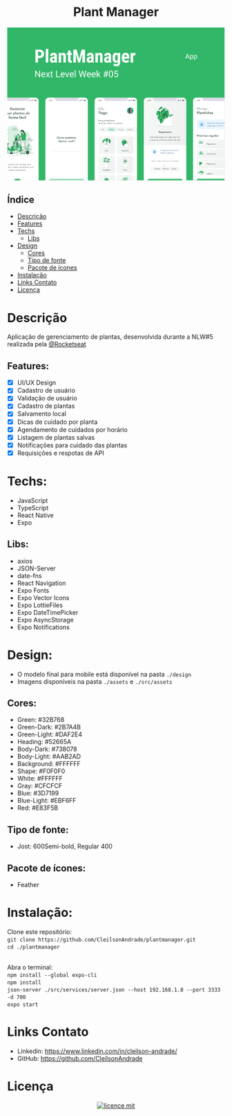 <div align="center">
    <h1 align="center">Plant Manager</h1>
    <img src="./design/design.png" alt="Logo" width="800">
</div>

## Índice

* [Descrição](#descrição)
* [Features](#features) 
* [Techs](#techs)
  * [Libs](#Libs)
* [Design](#design)
  * [Cores](#cores)
  * [Tipo de fonte](#tipo-de-fonte)
  * [Pacote de ícones](#pacote-de-ícones)
* [Instalação](#instalação)
* [Links Contato](#links-contato)
* [Licença](#licença)

# Descrição
Aplicação de gerenciamento de plantas, desenvolvida durante a NLW#5 realizada pela <a href="https://github.com/Rocketseat">@Rocketseat</a>

## Features:
- [x] UI/UX Design
- [x] Cadastro de usuário
- [x] Validação de usuário
- [x] Cadastro de plantas
- [x] Salvamento local
- [x] Dicas de cuidado por planta
- [x] Agendamento de cuidados por horário
- [x] Listagem de plantas salvas
- [x] Notificações para cuidado das plantas
- [x] Requisições e respotas de API

# Techs: 
- JavaScript
- TypeScript
- React Native
- Expo

## Libs:
- axios
- JSON-Server
- date-fns
- React Navigation
- Expo Fonts
- Expo Vector Icons
- Expo LottieFiles
- Expo DateTimePicker
- Expo AsyncStorage
- Expo Notifications

# Design:
- O modelo final para mobile está disponível na pasta `./design`<br>
- Imagens disponíveis na pasta `./assets` e `./src/assets`<br>

## Cores:
- Green: #32B768<br>
- Green-Dark: #2B7A4B<br>
- Green-Light: #DAF2E4<br>
- Heading: #52665A<br>
- Body-Dark: #738078<br>
- Body-Light: #AAB2AD<br>
- Background: #FFFFFF<br>
- Shape: #F0F0F0<br>
- White: #FFFFFF<br>
- Gray: #CFCFCF<br>
- Blue: #3D7199<br>
- Blue-Light: #EBF6FF<br>
- Red: #E83F5B<br>

## Tipo de fonte:
- Jost: 600Semi-bold, Regular 400

## Pacote de ícones:
- Feather

# Instalação:
Clone este repositório:<br>
`git clone https://github.com/CleilsonAndrade/plantmanager.git`<br>
`cd ./plantmanager`<br><br>

Abra o terminal:<br>
`npm install --global expo-cli`<br>
`npm install`<br>
`json-server ./src/services/server.json --host 192.168.1.8 --port 3333 -d 700`<br>
`expo start`<br>

# Links Contato
- Linkedin: https://www.linkedin.com/in/cleilson-andrade/<br>
- GitHub: https://github.com/CleilsonAndrade<br>

# Licença
<p align="center"><a href="https://github.com/CleilsonAndrade/plantmanager/blob/master/LICENSE"><img src="https://camo.githubusercontent.com/002151a49ee9afae7ce4c2bce93056c9f0e108fbd14e5a7e46e7e79d87bb1071/68747470733a2f2f696d672e736869656c64732e696f2f62616467652f6c6963656e63652d4d49542d626c75652e7376673f7374796c653d666c61742d737175617265" alt="licence mit" data-canonical-src="https://img.shields.io/badge/licence-MIT-blue.svg?style=flat-square" style="max-width:100%;"></a></p>
